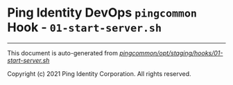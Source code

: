 
# Ping Identity DevOps `pingcommon` Hook - `01-start-server.sh`

---
This document is auto-generated from _[pingcommon/opt/staging/hooks/01-start-server.sh](https://github.com/pingidentity/pingidentity-docker-builds/blob/master/pingcommon/opt/staging/hooks/01-start-server.sh)_

Copyright (c) 2021 Ping Identity Corporation. All rights reserved.
